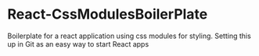# React-CssModulesBoilerPlate

Boilerplate for a react application using css modules for styling.
Setting this up in Git as an easy way to start React apps
